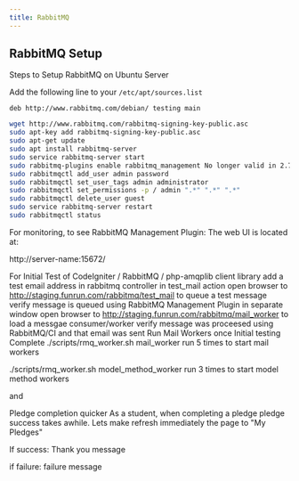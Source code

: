 ```yaml
---
title: RabbitMQ
---
```


## RabbitMQ Setup


Steps to Setup RabbitMQ on Ubuntu Server

Add the following line to your `/etc/apt/sources.list`

`deb http://www.rabbitmq.com/debian/ testing main`

```sh
wget http://www.rabbitmq.com/rabbitmq-signing-key-public.asc
sudo apt-key add rabbitmq-signing-key-public.asc
sudo apt-get update
sudo apt install rabbitmq-server
sudo service rabbitmq-server start
sudo rabbitmq-plugins enable rabbitmq_management No longer valid in 2.7.1, also provided by scalr.
sudo rabbitmqctl add_user admin password
sudo rabbitmqctl set_user_tags admin administrator
sudo rabbitmqctl set_permissions -p / admin ".*" ".*" ".*"
sudo rabbitmqctl delete_user guest
sudo service rabbitmq-server restart
sudo rabbitmqctl status
```

For monitoring, to see RabbitMQ Management Plugin: The web UI is located at:

http://server-name:15672/

For Initial Test of CodeIgniter / RabbitMQ / php-amqplib client library add a test email address in rabbitmq controller in test_mail action open browser to http://staging.funrun.com/rabbitmq/test_mail to queue a test message verify message is queued using RabbitMQ Management Plugin in separate window open browser to http://staging.funrun.com/rabbitmq/mail_worker to load a messgae consumer/worker verify message was proceesed using RabbitMQ/CI and that email was sent Run Mail Workers once Initial testing Complete ./scripts/rmq_worker.sh mail_worker run 5 times to start mail workers

./scripts/rmq_worker.sh model_method_worker run 3 times to start model method workers

and

Pledge completion quicker As a student, when completing a pledge pledge success takes awhile. Lets make refresh immediately the page to "My Pledges"

If success: Thank you message

if failure: failure message
